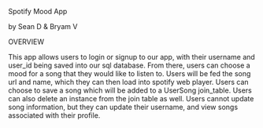 

Spotify Mood App

by Sean D & Bryam V

OVERVIEW

This app allows users to login or signup to our app, with their username and user_id being saved into our sql database. From there, users can choose a mood for a song that they would like to listen to. Users will be fed the song url and name, which they can then load into spotify web player. Users can choose to save a song which will be added to a UserSong join_table. Users can also delete an instance from the join table as well. Users cannot update song information, but they can update their username, and view songs associated with their profile. 